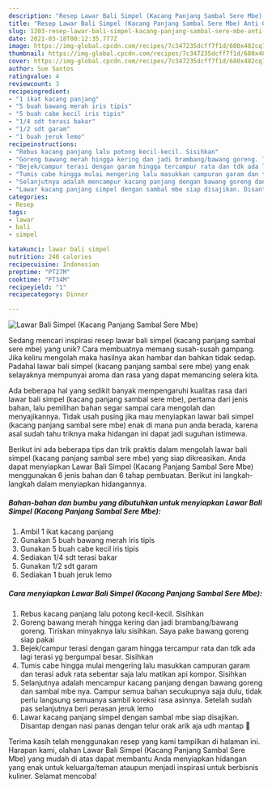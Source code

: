 ```yaml
---
description: "Resep Lawar Bali Simpel (Kacang Panjang Sambal Sere Mbe) Anti Gagal"
title: "Resep Lawar Bali Simpel (Kacang Panjang Sambal Sere Mbe) Anti Gagal"
slug: 1203-resep-lawar-bali-simpel-kacang-panjang-sambal-sere-mbe-anti-gagal
date: 2021-03-18T00:12:35.777Z
image: https://img-global.cpcdn.com/recipes/7c347235dcff7f1d/680x482cq70/lawar-bali-simpel-kacang-panjang-sambal-sere-mbe-foto-resep-utama.jpg
thumbnail: https://img-global.cpcdn.com/recipes/7c347235dcff7f1d/680x482cq70/lawar-bali-simpel-kacang-panjang-sambal-sere-mbe-foto-resep-utama.jpg
cover: https://img-global.cpcdn.com/recipes/7c347235dcff7f1d/680x482cq70/lawar-bali-simpel-kacang-panjang-sambal-sere-mbe-foto-resep-utama.jpg
author: Sue Santos
ratingvalue: 4
reviewcount: 3
recipeingredient:
- "1 ikat kacang panjang"
- "5 buah bawang merah iris tipis"
- "5 buah cabe kecil iris tipis"
- "1/4 sdt terasi bakar"
- "1/2 sdt garam"
- "1 buah jeruk lemo"
recipeinstructions:
- "Rebus kacang panjang lalu potong kecil-kecil. Sisihkan"
- "Goreng bawang merah hingga kering dan jadi brambang/bawang goreng. Tiriskan minyaknya lalu sisihkan. Saya pake bawang goreng siap pakai"
- "Bejek/campur terasi dengan garam hingga tercampur rata dan tdk ada lagi terasi yg bergumpal besar. Sisihkan"
- "Tumis cabe hingga mulai mengering lalu masukkan campuran garam dan terasi aduk rata sebentar saja lalu matikan api kompor. Sisihkan"
- "Selanjutnya adalah mencampur kacang panjang dengan bawang goreng dan sambal mbe nya. Campur semua bahan secukupnya saja dulu, tidak perlu langsung semuanya sambil koreksi rasa asinnya. Setelah sudah pas selanjutnya beri perasan jeruk lemo"
- "Lawar kacang panjang simpel dengan sambal mbe siap disajikan. Disantap dengan nasi panas dengan telur orak arik aja udh mantap 🤤"
categories:
- Resep
tags:
- lawar
- bali
- simpel

katakunci: lawar bali simpel 
nutrition: 240 calories
recipecuisine: Indonesian
preptime: "PT27M"
cooktime: "PT34M"
recipeyield: "1"
recipecategory: Dinner

---
```



![Lawar Bali Simpel (Kacang Panjang Sambal Sere Mbe)](https://img-global.cpcdn.com/recipes/7c347235dcff7f1d/680x482cq70/lawar-bali-simpel-kacang-panjang-sambal-sere-mbe-foto-resep-utama.jpg)

Sedang mencari inspirasi resep lawar bali simpel (kacang panjang sambal sere mbe) yang unik? Cara membuatnya memang susah-susah gampang. Jika keliru mengolah maka hasilnya akan hambar dan bahkan tidak sedap. Padahal lawar bali simpel (kacang panjang sambal sere mbe) yang enak selayaknya mempunyai aroma dan rasa yang dapat memancing selera kita.



Ada beberapa hal yang sedikit banyak mempengaruhi kualitas rasa dari lawar bali simpel (kacang panjang sambal sere mbe), pertama dari jenis bahan, lalu pemilihan bahan segar sampai cara mengolah dan menyajikannya. Tidak usah pusing jika mau menyiapkan lawar bali simpel (kacang panjang sambal sere mbe) enak di mana pun anda berada, karena asal sudah tahu triknya maka hidangan ini dapat jadi suguhan istimewa.


Berikut ini ada beberapa tips dan trik praktis dalam mengolah lawar bali simpel (kacang panjang sambal sere mbe) yang siap dikreasikan. Anda dapat menyiapkan Lawar Bali Simpel (Kacang Panjang Sambal Sere Mbe) menggunakan 6 jenis bahan dan 6 tahap pembuatan. Berikut ini langkah-langkah dalam menyiapkan hidangannya.

<!--inarticleads1-->

##### Bahan-bahan dan bumbu yang dibutuhkan untuk menyiapkan Lawar Bali Simpel (Kacang Panjang Sambal Sere Mbe):

1. Ambil 1 ikat kacang panjang
1. Gunakan 5 buah bawang merah iris tipis
1. Gunakan 5 buah cabe kecil iris tipis
1. Sediakan 1/4 sdt terasi bakar
1. Gunakan 1/2 sdt garam
1. Sediakan 1 buah jeruk lemo




<!--inarticleads2-->

##### Cara menyiapkan Lawar Bali Simpel (Kacang Panjang Sambal Sere Mbe):

1. Rebus kacang panjang lalu potong kecil-kecil. Sisihkan
1. Goreng bawang merah hingga kering dan jadi brambang/bawang goreng. Tiriskan minyaknya lalu sisihkan. Saya pake bawang goreng siap pakai
1. Bejek/campur terasi dengan garam hingga tercampur rata dan tdk ada lagi terasi yg bergumpal besar. Sisihkan
1. Tumis cabe hingga mulai mengering lalu masukkan campuran garam dan terasi aduk rata sebentar saja lalu matikan api kompor. Sisihkan
1. Selanjutnya adalah mencampur kacang panjang dengan bawang goreng dan sambal mbe nya. Campur semua bahan secukupnya saja dulu, tidak perlu langsung semuanya sambil koreksi rasa asinnya. Setelah sudah pas selanjutnya beri perasan jeruk lemo
1. Lawar kacang panjang simpel dengan sambal mbe siap disajikan. Disantap dengan nasi panas dengan telur orak arik aja udh mantap 🤤




Terima kasih telah menggunakan resep yang kami tampilkan di halaman ini. Harapan kami, olahan Lawar Bali Simpel (Kacang Panjang Sambal Sere Mbe) yang mudah di atas dapat membantu Anda menyiapkan hidangan yang enak untuk keluarga/teman ataupun menjadi inspirasi untuk berbisnis kuliner. Selamat mencoba!
